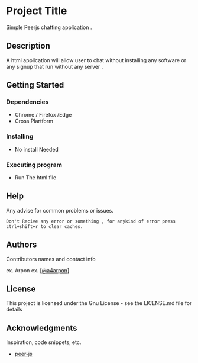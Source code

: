 # Project Title

Simple Peerjs chatting application  .

## Description

A html application will allow user to chat without installing any software or any signup that run without any server .

## Getting Started

### Dependencies

* Chrome / Firefox /Edge
* Cross Plartform

### Installing

* No install Needed

### Executing program

* Run The html file

## Help

Any advise for common problems or issues.
```
Don't Recive any error or something , for anykind of error press ctrl+shift+r to clear caches.
```

## Authors

Contributors names and contact info

ex. Arpon
ex. [[@a4arpon](https://github.com/a4arpon)]



## License

This project is licensed under the Gnu License - see the LICENSE.md file for details

## Acknowledgments

Inspiration, code snippets, etc.
* [peer-js](https://github.com/peers/peerjs)
